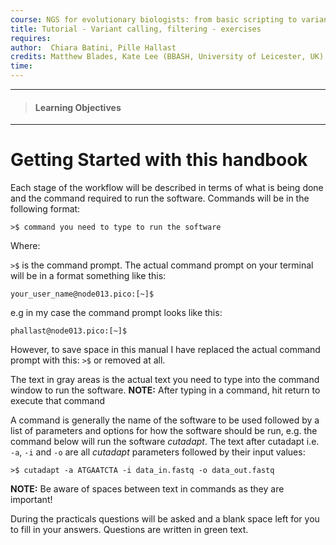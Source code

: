 ```yaml
---
course: NGS for evolutionary biologists: from basic scripting to variant calling
title: Tutorial - Variant calling, filtering - exercises
requires:
author:  Chiara Batini, Pille Hallast
credits: Matthew Blades, Kate Lee (BBASH, University of Leicester, UK)
time:
---
```

------------
> #### Learning Objectives
---


# Getting Started with this handbook


Each stage of the workflow will be described in terms of what is being done and the command required to run the software.  Commands will be in the following format:

```
>$ command you need to type to run the software
```

Where:


`>$` is the command prompt. The actual command prompt on your terminal will be in a format something like this:

```
your_user_name@node013.pico:[~]$
```

e.g in my case the command prompt looks like this:
```
phallast@node013.pico:[~]$
```

However, to save space in this manual I have replaced the actual command prompt with this:
`>$` or removed at all.

The text in gray areas is the actual text you need to type into the command window to run the software.
**NOTE:** After typing in a command, hit return to execute that command


A command is generally the name of the software to be used followed by a list of parameters and options for how the software should be run, e.g. the command below will run the software *cutadapt*. The text after cutadapt i.e.  `-a`, `-i` and `-o` are all *cutadapt* parameters followed by their input values:

```
>$ cutadapt -a ATGAATCTA -i data_in.fastq -o data_out.fastq
```

**NOTE:** Be aware of spaces between text in commands as they are important!


During the practicals questions will be asked and a blank space left for you to fill in your answers.   Questions are written in green text.
